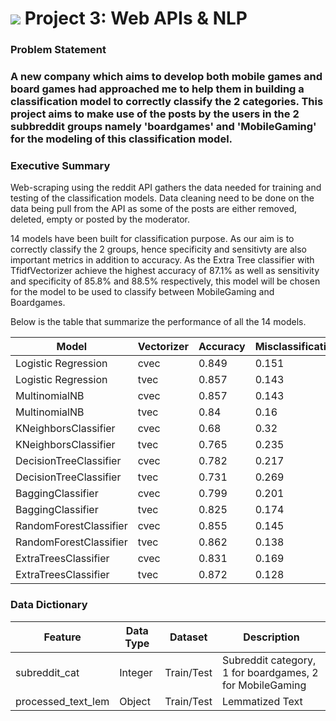 # ![](https://ga-dash.s3.amazonaws.com/production/assets/logo-9f88ae6c9c3871690e33280fcf557f33.png) Project 3: Web APIs & NLP

### Problem Statement

### A new company which aims to develop both mobile games and board games had approached me to help them in building a classification model to correctly classify the 2 categories. This project aims to make use of the posts by the users in the 2 subbreddit groups namely 'boardgames' and 'MobileGaming' for the modeling of this classification model.


### Executive Summary

Web-scraping using the reddit API gathers the data needed for training and testing of the classification models. Data cleaning need to be done on the data being pull from the API as some of the posts are either removed, deleted, empty or posted by the moderator.

14 models have been built for classification purpose. As our aim is to correctly classify the 2 groups, hence specificity and sensitivty are also important metrics in addition to accuracy. As the Extra Tree classifier with TfidfVectorizer achieve the highest accuracy of 87.1% as well as sensitivity and specificity of 85.8% and 88.5% respectively, this model will be chosen for the model to be used to classify between MobileGaming and Boardgames.

Below is the table that summarize the performance of all the 14 models.

| Model | Vectorizer | Accuracy | Misclassification | Sensitivity | Specificity | Precision | F1_score |
| --- | --- | --- | --- | --- | --- | --- | --- |
| Logistic Regression | cvec | 0.849 | 0.151 | 0.814 | 0.885 | 0.874 | 0.842 |
| Logistic Regression | tvec | 0.857 | 0.143 | 0.852 | 0.861 | 0.857 | 0.855 |
| MultinomialNB | cvec | 0.857 | 0.143 | 0.897 | 0.818 | 0.828 | 0.861 |
| MultinomialNB | tvec | 0.84 | 0.16 | 0.882 | 0.799 | 0.811 | 0.845 |
| KNeighborsClassifier | cvec | 0.68 | 0.32 | 0.49 | 0.866 | 0.781 | 0.602 |
| KNeighborsClassifier | tvec | 0.765 | 0.235 | 0.598 | 0.928 | 0.8901 | 0.716 |
| DecisionTreeClassifier | cvec | 0.782 | 0.217 | 0.725 | 0.837 | 0.813 | 0.767 |
| DecisionTreeClassifier | tvec | 0.731 | 0.269 | 0.745 | 0.7178 | 0.72 | 0.733 |
| BaggingClassifier | cvec | 0.799 | 0.201 | 0.779 | 0.818 | 0.807 | 0.793 |
| BaggingClassifier | tvec | 0.825 | 0.174 | 0.77 | 0.88 | 0.863 | 0.813 |
| RandomForestClassifier | cvec | 0.855 | 0.145 | 0.828 | 0.88 | 0.871 | 0.849 |
| RandomForestClassifier | tvec | 0.862 | 0.138 | 0.833 | 0.89 | 0.881 | 0.856 |
| ExtraTreesClassifier | cvec | 0.831 | 0.169 | 0.848 | 0.813 | 0.816 | 0.832 |
| ExtraTreesClassifier | tvec | 0.872 | 0.128 | 0.858 | 0.885 | 0.879 | 0.868 |

### Data Dictionary

| Feature  | Data Type | Dataset | Description |
| --- | --- | --- | --- |
| subreddit_cat | Integer | Train/Test | Subreddit category, 1 for boardgames, 2 for MobileGaming|
| processed_text_lem | Object | Train/Test | Lemmatized Text |

